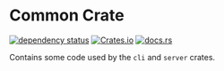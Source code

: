 # Common Crate

[![dependency status](https://deps.rs/repo/github/AntoniosBarotsis/qr-rs/status.svg?path=common)](https://deps.rs/repo/github/AntoniosBarotsis/qr-rs?path=common)
[![Crates.io](https://img.shields.io/crates/v/qr-rs-common)](https://crates.io/crates/qr-rs-common)
[![docs.rs](https://img.shields.io/docsrs/qr-rs-common)](https://docs.rs/qr-rs-common)

Contains some code used by the `cli` and `server` crates.
